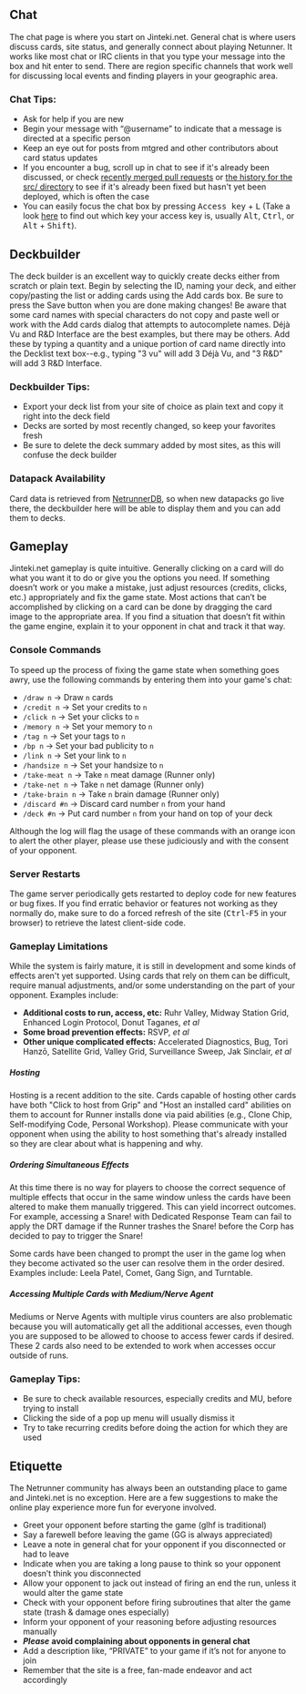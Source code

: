 ## Chat
The chat page is where you start on Jinteki.net. General chat is where users discuss cards, site status, and generally connect about playing Netunner. It works like most chat or IRC clients in that you type your message into the box and hit enter to send. There are region specific channels that work well for discussing local events and finding players in your geographic area.

### Chat Tips:
* Ask for help if you are new
* Begin your message with “@username” to indicate that a message is directed at a specific person
* Keep an eye out for posts from mtgred and other contributors about card status updates
* If you encounter a bug, scroll up in chat to see if it's already been discussed, or check [recently merged pull requests](https://github.com/mtgred/netrunner/pulls?q=is%3Apr+is%3Aclosed) or [the history for the src/ directory](https://github.com/mtgred/netrunner/commits/master/src/clj/game) to see if it's already been fixed but hasn't yet been deployed, which is often the case
* You can easily focus the chat box by pressing <kbd>Access key</kbd> + <kbd>L</kbd> (Take a look [here](https://en.wikipedia.org/wiki/Access_key) to find out which key your access key is, usually <kbd>Alt</kbd>, <kbd>Ctrl</kbd>, or <kbd>Alt</kbd> + <kbd>Shift</kbd>).

## Deckbuilder
The deck builder is an excellent way to quickly create decks either from scratch or plain text. Begin by selecting the ID, naming your deck, and either copy/pasting the list or adding cards using the Add cards box. Be sure to press the Save button when you are done making changes! Be aware that some card names with special characters do not copy and paste well or work with the Add cards dialog that attempts to autocomplete names. Déjà Vu and R&D Interface are the best examples, but there may be others. Add these by typing a quantity and a unique portion of card name directly into the Decklist text box--e.g., typing "3 vu" will add 3 Déjà Vu, and "3 R&D" will add 3 R&D Interface.

### Deckbuilder Tips:
* Export your deck list from your site of choice as plain text and copy it right into the deck field
* Decks are sorted by most recently changed, so keep your favorites fresh
* Be sure to delete the deck summary added by most sites, as this will confuse the deck builder

### Datapack Availability
Card data is retrieved from [NetrunnerDB](http://www.netrunnerdb.com), so when new datapacks go live there, the deckbuilder here will be able to display them and you can add them to decks. 

## Gameplay
Jinteki.net gameplay is quite intuitive. Generally clicking on a card will do what you want it to do or give you the options you need. If something doesn’t work or you make a mistake, just adjust resources (credits, clicks, etc.) appropriately and fix the game state. Most actions that can’t be accomplished by clicking on a card can be done by dragging the card image to the appropriate area. If you find a situation that doesn’t fit within the game engine, explain it to your opponent in chat and track it that way.
### Console Commands
To speed up the process of fixing the game state when something goes awry, use the following commands by entering them into your game's chat:

- `/draw n` -> Draw `n` cards
- `/credit n` -> Set your credits to `n`
- `/click n` -> Set your clicks to `n`
- `/memory n` -> Set your memory to `n`
- `/tag n` -> Set your tags to `n`
- `/bp n` -> Set your bad publicity to `n`
- `/link n` -> Set your link to `n`
- `/handsize n` -> Set your handsize to `n`
- `/take-meat n` -> Take `n` meat damage (Runner only)
- `/take-net n` -> Take `n` net damage (Runner only) 
- `/take-brain n` -> Take `n` brain damage (Runner only)
- `/discard #n` -> Discard card number `n` from your hand  
- `/deck #n` -> Put card number `n` from your hand on top of your deck

Although the log will flag the usage of these commands with an orange icon to alert the other player, please use these judiciously and with the consent of your opponent. 

### Server Restarts
The game server periodically gets restarted to deploy code for new features or bug fixes. If you find erratic behavior or features not working as they normally do, make sure to do a forced refresh of the site (<kbd>Ctrl</kbd>-<kbd>F5</kbd> in your browser) to retrieve the latest client-side code. 
### Gameplay Limitations
While the system is fairly mature, it is still in development and some kinds of effects aren't yet supported. Using cards that rely on them can be difficult, require manual adjustments, and/or some understanding on the part of your opponent. Examples include: 

* **Additional costs to run, access, etc:** Ruhr Valley, Midway Station Grid, Enhanced Login Protocol, Donut Taganes, *et al*
* **Some broad prevention effects:** RSVP, *et al*
* **Other unique complicated effects:** Accelerated Diagnostics, Bug, Tori Hanzō, Satellite Grid, Valley Grid, Surveillance Sweep, Jak Sinclair, *et al*

##### Hosting
Hosting is a recent addition to the site. Cards capable of hosting other cards have both "Click to host from Grip" and "Host an installed card" abilities on them to account for Runner installs done via paid abilities (e.g., Clone Chip, Self-modifying Code, Personal Workshop). Please communicate with your opponent when using the ability to host something that's already installed so they are clear about what is happening and why. 

##### Ordering Simultaneous Effects
At this time there is no way for players to choose the correct sequence of multiple effects that occur in the same window unless the cards have been altered to make them manually triggered. This can yield incorrect outcomes. For example, accessing a Snare! with Dedicated Response Team can fail to apply the DRT damage if the Runner trashes the Snare! before the Corp has decided to pay to trigger the Snare!

Some cards have been changed to prompt the user in the game log when they become activated so the user can resolve them in the order desired. Examples include: Leela Patel, Comet, Gang Sign, and Turntable. 

##### Accessing Multiple Cards with Medium/Nerve Agent
Mediums or Nerve Agents with multiple virus counters are also problematic because you will automatically get all the additional accesses, even though you are supposed to be allowed to choose to access fewer cards if desired. These 2 cards also need to be extended to work when accesses occur outside of runs. 
### Gameplay Tips:
* Be sure to check available resources, especially credits and MU, before trying to install
* Clicking the side of a pop up menu will usually dismiss it
* Try to take recurring credits before doing the action for which they are used

## Etiquette
The Netrunner community has always been an outstanding place to game and Jinteki.net is no exception. Here are a few suggestions to make the online play experience more fun for everyone involved.

* Greet your opponent before starting the game (glhf is traditional)
* Say a farewell before leaving the game (GG is always appreciated)
* Leave a note in general chat for your opponent if you disconnected or had to leave
* Indicate when you are taking a long pause to think so your opponent doesn’t think you disconnected
* Allow your opponent to jack out instead of firing an end the run, unless it would alter the game state
* Check with your opponent before firing subroutines that alter the game state (trash & damage ones especially)
* Inform your opponent of your reasoning before adjusting resources manually
* ***Please*** **avoid complaining about opponents in general chat**
* Add a description like, “PRIVATE” to your game if it’s not for anyone to join
* Remember that the site is a free, fan-made endeavor and act accordingly